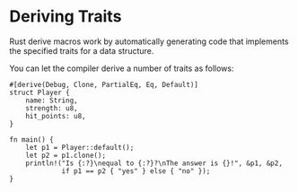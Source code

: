 # Deriving Traits

Rust derive macros work by automatically generating code that implements the
specified traits for a data structure.

You can let the compiler derive a number of traits as follows:

```rust,editable
#[derive(Debug, Clone, PartialEq, Eq, Default)]
struct Player {
    name: String,
    strength: u8,
    hit_points: u8,
}

fn main() {
    let p1 = Player::default();
    let p2 = p1.clone();
    println!("Is {:?}\nequal to {:?}?\nThe answer is {}!", &p1, &p2,
             if p1 == p2 { "yes" } else { "no" });
}
```
